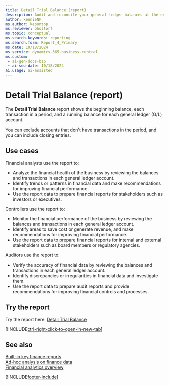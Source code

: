 ```yaml
---
title: Detail Trial Balance (report)
description: Audit and reconcile your general ledger balances at the end of the period by viewing the net change, opening balance, each transaction in the period and the closing balance grouped by G/L account.
author: kennieNP
ms.author: kepontop
ms.reviewer: bholtorf
ms.topic: conceptual
ms.search.keywords: reporting
ms.search.form: Report_4_Primary
ms.date: 10/18/2024
ms.service: dynamics-365-business-central
ms.custom:
 - ai-gen-docs-bap
 - ai-seo-date: 10/18/2024
ai.usage: ai-assisted
---
```


# Detail Trial Balance (report)

The **Detail Trial Balance** report shows the beginning balance, each transaction in a period, and a running balance for each general ledger (G/L) account.

You can exclude accounts that don't have transactions in the period, and you can include closing entries.

## Use cases

<!-- 
Prompt

Below is a report in an ERP system. Provide 3-4 use cases for different personas working with core finance.
Format like this:    
  
As a <persona>, use the report to    
* use case 1  
* use case 2    

Do not capitalize the persona names. 

Do not start lines with "Use the data to"

## Report description
Shows a detailed trial balance for selected general ledger accounts. You can define which accounts are included in the report by setting filters. Use this report at the close of an accounting period or fiscal year.

### What the report does
The *Detail Trial Balance* report shows the beginning balance, each transaction within the period, with a running balance for each general ledger (G/L) account.

You can exclude accounts with no transactions for the period. 

Closing entries can be included.


### Use cases
Audit and reconcile your general ledger balances at the end of the period by seeing the net change, opening balance, each transaction within the period and the closing balance grouped by G/L account.
This report helps businesses review and verify the accuracy of their financial data by providing a comprehensive view of all account balances and the individual transactions that affect them.

Please include your data sources and URLs

-->

Financial analysts use the report to:

* Analyze the financial health of the business by reviewing the balances and transactions in each general ledger account.
* Identify trends or patterns in financial data and make recommendations for improving financial performance.
* Use the report data to prepare financial reports for stakeholders such as investors or executives.

Controllers use the report to:

* Monitor the financial performance of the business by reviewing the balances and transactions in each general ledger account.
* Identify areas to save cost or generate revenue, and make recommendations for improving financial performance.
* Use the report data to prepare financial reports for internal and external stakeholders such as board members or regulatory agencies.

Auditors use the report to:

* Verify the accuracy of financial data by reviewing the balances and transactions in each general ledger account.
* Identify discrepancies or irregularities in financial data and investigate them.
* Use the report data to prepare audit reports and provide recommendations for improving financial controls and processes.

## Try the report

Try the report here: [Detail Trial Balance](https://businesscentral.dynamics.com?report=4)

[!INCLUDE[ctrl-right-click-to-open-in-new-tab](../includes/ctrl-right-click-to-open-in-new-tab.md)]

## See also

[Built-in key finance reports](../finance-reports.md)  
[Ad-hoc analysis on finance data](../ad-hoc-analysis-finance.md)  
[Financial analytics overview](../bi.md)  

[!INCLUDE[footer-include](../includes/footer-banner.md)]
